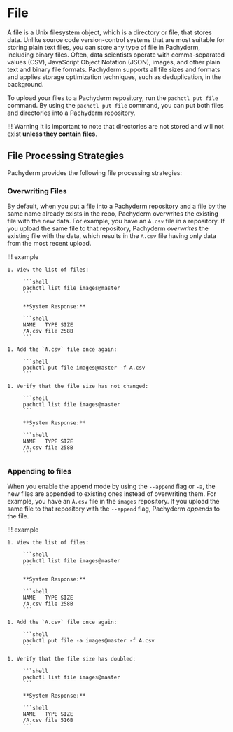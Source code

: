 # File

A file is a Unix filesystem object, which is a directory or
file, that stores data. Unlike source code
version-control systems that are most suitable for storing plain text
files, you can store any type of file in Pachyderm, including
binary files. Often, data scientists operate with
comma-separated values (CSV), JavaScript Object Notation (JSON),
images, and other plain text and binary file
formats. Pachyderm supports all file sizes and formats and applies
storage optimization techniques, such as deduplication, in the
background.

To upload your files to a Pachyderm repository, run the
`pachctl put file` command. By using the `pachctl put file`
command, you can put both files and directories into a Pachyderm repository.

!!! Warning
     It is important to note that directories are not stored and will not exist **unless they contain files**. 
## File Processing Strategies

Pachyderm provides the following file processing strategies:

### **Overwriting Files**
By default, when you put a file into a Pachyderm repository and a
file by the same name already exists in the repo, Pachyderm overwrites
the existing file with the new data.
For example, you have an `A.csv` file in a repository. If you upload the
same file to that repository, Pachyderm *overwrites* the existing
file with the data, which results in the `A.csv` file having only data
from the most recent upload.

!!! example

    1. View the list of files:

         ```shell
         pachctl list file images@master
         ```

         **System Response:**

         ```shell
         NAME   TYPE SIZE
         /A.csv file 258B
         ```

    1. Add the `A.csv` file once again:

         ```shell
         pachctl put file images@master -f A.csv
         ```

    1. Verify that the file size has not changed:

         ```shell
         pachctl list file images@master
         ```

         **System Response:**

         ```shell
         NAME   TYPE SIZE
         /A.csv file 258B
         ```

### **Appending to files**
When you enable the append mode by using the `--append`
flag or `-a`, the new files are appended to existing ones instead of overwriting them.
For example, you have an `A.csv` file in the `images` repository.
If you upload the same file to that repository with the
`--append` flag, Pachyderm *appends* to the file.

!!! example

    1. View the list of files:

         ```shell
         pachctl list file images@master
         ```

         **System Response:**

         ```shell
         NAME   TYPE SIZE
         /A.csv file 258B
         ```

    1. Add the `A.csv` file once again:

         ```shell
         pachctl put file -a images@master -f A.csv
         ```

    1. Verify that the file size has doubled:

         ```shell
         pachctl list file images@master
         ```

         **System Response:**

         ```shell
         NAME   TYPE SIZE
         /A.csv file 516B
         ```
